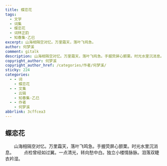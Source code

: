 ```yaml
---
title: 蝶恋花
tags:
  - 文学
  - 词集
  - 蝶恋花
  - 词林正韵
  - 知春集·乙巳
excerpt: 山海相隔空对忆。万里霜天，落叶飞鸣急。
author: 何梦溪
comment: gitalk
description: 山海相隔空对忆。万里霜天，落叶飞鸣急。手握荧屏心颤栗。时光水里沉消息。
copyright_author: 何梦溪
copyright_author_href: /categories/作者/何梦溪/
sticky: 224
categories:
  - - 词
    - 蝶恋花
  - - 文集
    - 云辑
    - 知春集·乙巳
  - - 作者
    - 何梦溪
abbrlink: 3cffcea3
---
```

## 蝶恋花
&emsp;&emsp;山海相隔空对忆。万里霜天，落叶飞鸣急。手握荧屏心颤栗。时光水里沉消息。
&emsp;&emsp;点检曾经如过翼。一点清光，转向愁中白。独立小楼情脉脉。泪落双睫衣衿湿。
